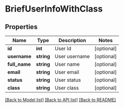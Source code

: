 # BriefUserInfoWithClass

## Properties
Name | Type | Description | Notes
------------ | ------------- | ------------- | -------------
**id** | **int** | User Id | [optional] 
**username** | **string** | User username | [optional] 
**full_name** | **string** | User name | [optional] 
**email** | **string** | User email | [optional] 
**status** | **string** | User status | [optional] 
**class** | **string** | User class | [optional] 

[[Back to Model list]](../README.md#documentation-for-models) [[Back to API list]](../README.md#documentation-for-api-endpoints) [[Back to README]](../README.md)

